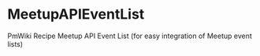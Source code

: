 MeetupAPIEventList
==================

PmWiki Recipe Meetup API Event List (for easy integration of Meetup event lists)
